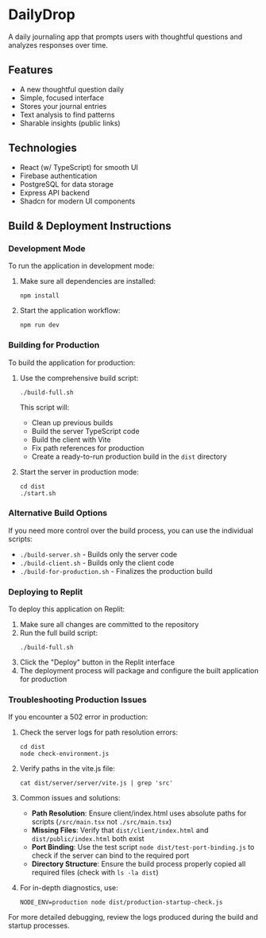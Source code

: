 # DailyDrop

A daily journaling app that prompts users with thoughtful questions and analyzes responses over time.

## Features

- A new thoughtful question daily
- Simple, focused interface
- Stores your journal entries
- Text analysis to find patterns
- Sharable insights (public links)

## Technologies

- React (w/ TypeScript) for smooth UI
- Firebase authentication
- PostgreSQL for data storage
- Express API backend
- Shadcn for modern UI components

## Build & Deployment Instructions

### Development Mode

To run the application in development mode:

1. Make sure all dependencies are installed:
   ```
   npm install
   ```

2. Start the application workflow:
   ```
   npm run dev
   ```

### Building for Production

To build the application for production:

1. Use the comprehensive build script:
   ```
   ./build-full.sh
   ```

   This script will:
   - Clean up previous builds
   - Build the server TypeScript code
   - Build the client with Vite
   - Fix path references for production
   - Create a ready-to-run production build in the `dist` directory

2. Start the server in production mode:
   ```
   cd dist
   ./start.sh
   ```

### Alternative Build Options

If you need more control over the build process, you can use the individual scripts:

- `./build-server.sh` - Builds only the server code
- `./build-client.sh` - Builds only the client code
- `./build-for-production.sh` - Finalizes the production build

### Deploying to Replit

To deploy this application on Replit:

1. Make sure all changes are committed to the repository
2. Run the full build script:
   ```
   ./build-full.sh
   ```
3. Click the "Deploy" button in the Replit interface
4. The deployment process will package and configure the built application for production

### Troubleshooting Production Issues

If you encounter a 502 error in production:

1. Check the server logs for path resolution errors:
   ```
   cd dist
   node check-environment.js
   ```

2. Verify paths in the vite.js file:
   ```
   cat dist/server/server/vite.js | grep 'src'
   ```

3. Common issues and solutions:
   - **Path Resolution**: Ensure client/index.html uses absolute paths for scripts (`/src/main.tsx` not `./src/main.tsx`)
   - **Missing Files**: Verify that `dist/client/index.html` and `dist/public/index.html` both exist
   - **Port Binding**: Use the test script `node dist/test-port-binding.js` to check if the server can bind to the required port
   - **Directory Structure**: Ensure the build process properly copied all required files (check with `ls -la dist`)

4. For in-depth diagnostics, use:
   ```
   NODE_ENV=production node dist/production-startup-check.js
   ```

For more detailed debugging, review the logs produced during the build and startup processes.